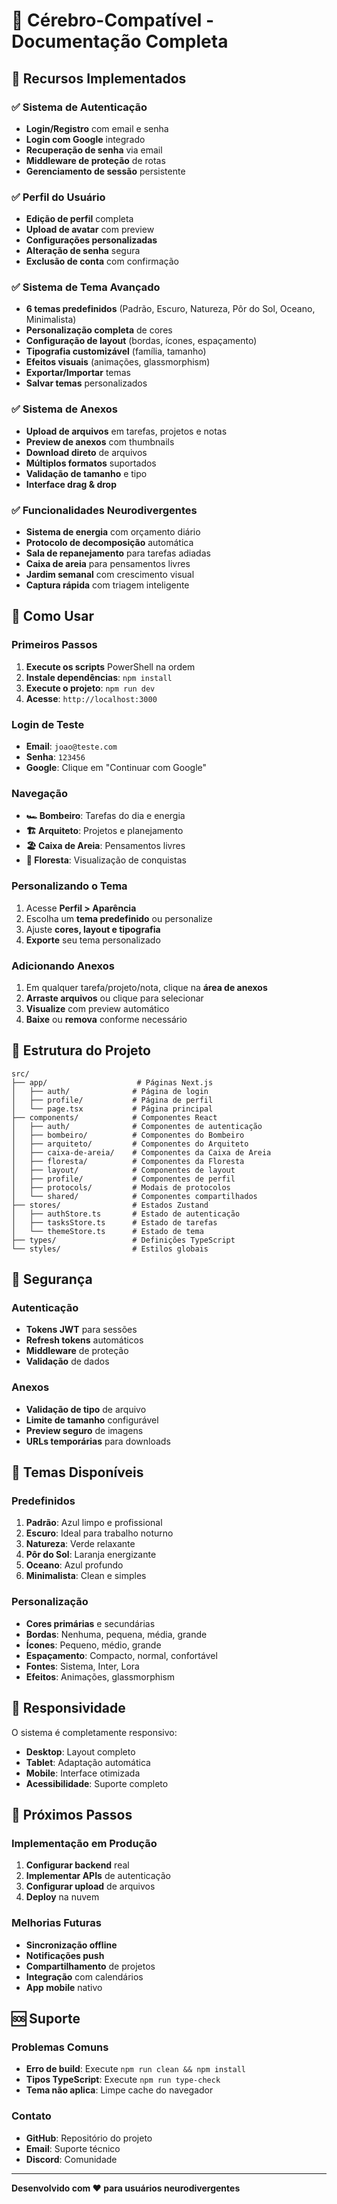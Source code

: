 # 🧠 Cérebro-Compatível - Documentação Completa

## 🚀 Recursos Implementados

### ✅ Sistema de Autenticação
- **Login/Registro** com email e senha
- **Login com Google** integrado
- **Recuperação de senha** via email
- **Middleware de proteção** de rotas
- **Gerenciamento de sessão** persistente

### ✅ Perfil do Usuário
- **Edição de perfil** completa
- **Upload de avatar** com preview
- **Configurações personalizadas**
- **Alteração de senha** segura
- **Exclusão de conta** com confirmação

### ✅ Sistema de Tema Avançado
- **6 temas predefinidos** (Padrão, Escuro, Natureza, Pôr do Sol, Oceano, Minimalista)
- **Personalização completa** de cores
- **Configuração de layout** (bordas, ícones, espaçamento)
- **Tipografia customizável** (família, tamanho)
- **Efeitos visuais** (animações, glassmorphism)
- **Exportar/Importar** temas
- **Salvar temas** personalizados

### ✅ Sistema de Anexos
- **Upload de arquivos** em tarefas, projetos e notas
- **Preview de anexos** com thumbnails
- **Download direto** de arquivos
- **Múltiplos formatos** suportados
- **Validação de tamanho** e tipo
- **Interface drag & drop**

### ✅ Funcionalidades Neurodivergentes
- **Sistema de energia** com orçamento diário
- **Protocolo de decomposição** automática
- **Sala de repanejamento** para tarefas adiadas
- **Caixa de areia** para pensamentos livres
- **Jardim semanal** com crescimento visual
- **Captura rápida** com triagem inteligente

## 🔧 Como Usar

### Primeiros Passos
1. **Execute os scripts** PowerShell na ordem
2. **Instale dependências**: `npm install`
3. **Execute o projeto**: `npm run dev`
4. **Acesse**: `http://localhost:3000`

### Login de Teste
- **Email**: `joao@teste.com`
- **Senha**: `123456`
- **Google**: Clique em "Continuar com Google"

### Navegação
- **🏎️ Bombeiro**: Tarefas do dia e energia
- **🏗️ Arquiteto**: Projetos e planejamento
- **🏖️ Caixa de Areia**: Pensamentos livres
- **🌲 Floresta**: Visualização de conquistas

### Personalizando o Tema
1. Acesse **Perfil > Aparência**
2. Escolha um **tema predefinido** ou personalize
3. Ajuste **cores, layout e tipografia**
4. **Exporte** seu tema personalizado

### Adicionando Anexos
1. Em qualquer tarefa/projeto/nota, clique na **área de anexos**
2. **Arraste arquivos** ou clique para selecionar
3. **Visualize** com preview automático
4. **Baixe** ou **remova** conforme necessário

## 🎯 Estrutura do Projeto

```
src/
├── app/                    # Páginas Next.js
│   ├── auth/              # Página de login
│   ├── profile/           # Página de perfil
│   └── page.tsx           # Página principal
├── components/            # Componentes React
│   ├── auth/              # Componentes de autenticação
│   ├── bombeiro/          # Componentes do Bombeiro
│   ├── arquiteto/         # Componentes do Arquiteto
│   ├── caixa-de-areia/    # Componentes da Caixa de Areia
│   ├── floresta/          # Componentes da Floresta
│   ├── layout/            # Componentes de layout
│   ├── profile/           # Componentes de perfil
│   ├── protocols/         # Modais de protocolos
│   └── shared/            # Componentes compartilhados
├── stores/                # Estados Zustand
│   ├── authStore.ts       # Estado de autenticação
│   ├── tasksStore.ts      # Estado de tarefas
│   └── themeStore.ts      # Estado de tema
├── types/                 # Definições TypeScript
└── styles/                # Estilos globais
```

## 🔐 Segurança

### Autenticação
- **Tokens JWT** para sessões
- **Refresh tokens** automáticos
- **Middleware** de proteção
- **Validação** de dados

### Anexos
- **Validação de tipo** de arquivo
- **Limite de tamanho** configurável
- **Preview seguro** de imagens
- **URLs temporárias** para downloads

## 🎨 Temas Disponíveis

### Predefinidos
1. **Padrão**: Azul limpo e profissional
2. **Escuro**: Ideal para trabalho noturno
3. **Natureza**: Verde relaxante
4. **Pôr do Sol**: Laranja energizante
5. **Oceano**: Azul profundo
6. **Minimalista**: Clean e simples

### Personalização
- **Cores primárias** e secundárias
- **Bordas**: Nenhuma, pequena, média, grande
- **Ícones**: Pequeno, médio, grande
- **Espaçamento**: Compacto, normal, confortável
- **Fontes**: Sistema, Inter, Lora
- **Efeitos**: Animações, glassmorphism

## 📱 Responsividade

O sistema é completamente responsivo:
- **Desktop**: Layout completo
- **Tablet**: Adaptação automática
- **Mobile**: Interface otimizada
- **Acessibilidade**: Suporte completo

## 🚀 Próximos Passos

### Implementação em Produção
1. **Configurar backend** real
2. **Implementar APIs** de autenticação
3. **Configurar upload** de arquivos
4. **Deploy** na nuvem

### Melhorias Futuras
- **Sincronização offline**
- **Notificações push**
- **Compartilhamento** de projetos
- **Integração** com calendários
- **App mobile** nativo

## 🆘 Suporte

### Problemas Comuns
- **Erro de build**: Execute `npm run clean && npm install`
- **Tipos TypeScript**: Execute `npm run type-check`
- **Tema não aplica**: Limpe cache do navegador

### Contato
- **GitHub**: Repositório do projeto
- **Email**: Suporte técnico
- **Discord**: Comunidade

---

**Desenvolvido com ❤️ para usuários neurodivergentes**

